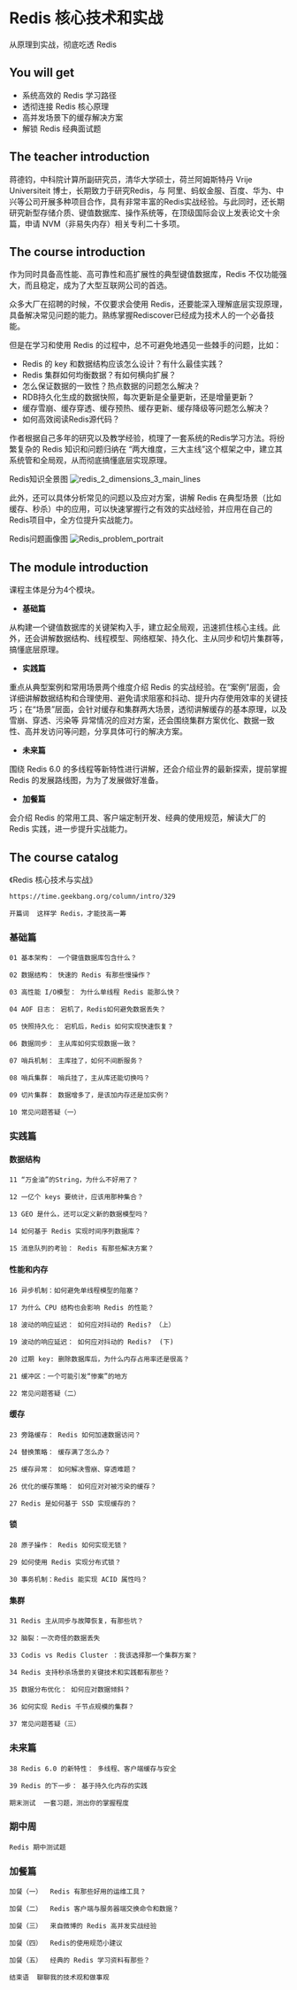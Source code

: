 # Redis 核心技术和实战

从原理到实战，彻底吃透 Redis

## You will get 

+ 系统高效的 Redis 学习路径
+ 透彻连接 Redis 核心原理
+ 高并发场景下的缓存解决方案
+ 解锁 Redis 经典面试题

## The teacher introduction

蒋德钧，中科院计算所副研究员，清华大学硕士，荷兰阿姆斯特丹 Vrije Universiteit 博士，长期致力于研究Redis，与 阿里、蚂蚁金服、百度、华为、中兴等公司开展多种项目合作，具有非常丰富的Redis实战经验。与此同时，还长期研究新型存储介质、键值数据库、操作系统等，在顶级国际会议上发表论文十余篇，申请 NVM（非易失内存）相关专利二十多项。

## The course introduction

作为同时具备高性能、高可靠性和高扩展性的典型键值数据库，Redis 不仅功能强大，而且稳定，成为了大型互联网公司的首选。

众多大厂在招聘的时候，不仅要求会使用 Redis，还要能深入理解底层实现原理，具备解决常见问题的能力。熟练掌握Rediscover已经成为技术人的一个必备技能。

但是在学习和使用 Redis 的过程中，总不可避免地遇见一些棘手的问题，比如：

+ Redis 的 key 和数据结构应该怎么设计？有什么最佳实践？
+ Redis 集群如何均衡数据？有如何横向扩展？
+ 怎么保证数据的一致性？热点数据的问题怎么解决？
+ RDB持久化生成的数据快照，每次更新是全量更新，还是增量更新？
+ 缓存雪崩、缓存穿透、缓存预热、缓存更新、缓存降级等问题怎么解决？
+ 如何高效阅读Redis源代码？

作者根据自己多年的研究以及教学经验，梳理了一套系统的Redis学习方法。将纷繁复杂的 Redis 知识和问题归纳在 “两大维度，三大主线”这个框架之中，建立其系统管和全局观，从而彻底搞懂底层实现原理。

Redis知识全景图
![redis_2_dimensions_3_main_lines](https://github.com/yumushui/database/blob/master/redis/picture/redis_2_dimensions_3_main_lines.jpg  "redis_2_dimensions_3_main_lines")

此外，还可以具体分析常见的问题以及应对方案，讲解 Redis 在典型场景（比如缓存、秒杀）中的应用，可以快速掌握行之有效的实战经验，并应用在自己的Redis项目中，全方位提升实战能力。

Redis问题画像图
![Redis_problem_portrait](https://github.com/yumushui/database/blob/master/redis/picture/Redis_problem_portrait.jpeg  "Redis_problem_portrait")

## The module introduction

课程主体是分为4个模块。

+ **基础篇**

从构建一个键值数据库的关键架构入手，建立起全局观，迅速抓住核心主线。此外，还会讲解数据结构、线程模型、网络框架、持久化、主从同步和切片集群等，搞懂底层原理。

+ **实践篇**

重点从典型案例和常用场景两个维度介绍 Redis 的实战经验。在“案例”层面，会详细讲解数据结构和合理使用、避免请求阻塞和抖动、提升内存使用效率的关键技巧；在“场景”层面，会针对缓存和集群两大场景，透彻讲解缓存的基本原理，以及雪崩、穿透、污染等 异常情况的应对方案，还会围绕集群方案优化、数据一致性、高并发访问等问题，分享具体可行的解决方案。

+ **未来篇**

围绕 Redis 6.0 的多线程等新特性进行讲解，还会介绍业界的最新探索，提前掌握 Redis 的发展路线图，为为了发展做好准备。

+ **加餐篇**

会介绍 Redis 的常用工具、客户端定制开发、经典的使用规范，解读大厂的 Redis 实践，进一步提升实战能力。

## The course catalog

《Redis 核心技术与实战》

```
https://time.geekbang.org/column/intro/329
```

```
开篇词  这样学 Redis，才能技高一筹
```

### 基础篇
```
01 基本架构： 一个键值数据库包含什么？

02 数据结构： 快速的 Redis 有那些慢操作？

03 高性能 I/O模型： 为什么单线程 Redis 能那么快？

04 AOF 日志： 宕机了，Redis如何避免数据丢失？

05 快照持久化： 宕机后，Redis 如何实现快速恢复？

06 数据同步： 主从库如何实现数据一致？

07 哨兵机制： 主库挂了，如何不间断服务？

08 哨兵集群： 哨兵挂了，主从库还能切换吗？

09 切片集群： 数据增多了，是该加内存还是加实例？

10 常见问题答疑（一）

```

### 实践篇

#### 数据结构
```
11 “万金油”的String，为什么不好用了？

12 一亿个 keys 要统计，应该用那种集合？

13 GEO 是什么，还可以定义新的数据模型吗？

14 如何基于 Redis 实现时间序列数据库？

15 消息队列的考验： Redis 有那些解决方案？

```

#### 性能和内存
```
16 异步机制：如何避免单线程模型的阻塞？

17 为什么 CPU 结构也会影响 Redis 的性能？

18 波动的响应延迟： 如何应对抖动的 Redis? （上）

19 波动的响应延迟： 如何应对抖动的 Redis?  (下)

20 过期 key: 删除数据库后，为什么内存占用率还是很高？

21 缓冲区：一个可能引发“惨案”的地方

22 常见问题答疑（二）

```

#### 缓存
```
23 旁路缓存： Redis 如何加速数据访问？

24 替换策略： 缓存满了怎么办？

25 缓存异常： 如何解决雪崩、穿透难题？

26 优化的缓存策略： 如何应对对被污染的缓存？

27 Redis 是如何基于 SSD 实现缓存的？

```

#### 锁
```
28 原子操作： Redis 如何实现无锁？

29 如何使用 Redis 实现分布式锁？

30 事务机制：Redis 能实现 ACID 属性吗？

```

#### 集群
```
31 Redis 主从同步与故障恢复，有那些坑？

32 脑裂：一次奇怪的数据丢失

33 Codis vs Redis Cluster ：我该选择那一个集群方案？

34 Redis 支持秒杀场景的关键技术和实践都有那些？

35 数据分布优化： 如何应对数据倾斜？

36 如何实现 Redis 千节点规模的集群？

37 常见问题答疑（三）

```


### 未来篇
```
38 Redis 6.0 的新特性： 多线程、客户端缓存与安全

39 Redis 的下一步： 基于持久化内存的实践

期末测试  一套习题，测出你的掌握程度

```

### 期中周
```
Redis 期中测试题
```

### 加餐篇
```
加餐（一）  Redis 有那些好用的运维工具？

加餐（二）  Redis 客户端与服务器端交换命令和数据？

加餐（三）  来自微博的 Redis 高并发实战经验

加餐（四）  Redis的使用规范小建议

加餐（五）  经典的 Redis 学习资料有那些？

结束语  聊聊我的技术观和做事观

```

